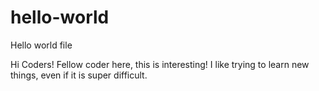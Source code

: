 # hello-world
Hello world file

Hi Coders!
Fellow coder here, this is interesting!
I like trying to learn new things, even if it is super difficult.
